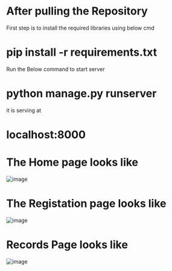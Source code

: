 # After pulling the Repository

First step is to install the required libraries using below cmd

# pip install -r requirements.txt

Run the Below command to start server
# python manage.py runserver

it is serving at 
# localhost:8000

# The Home page looks like
![image](https://github.com/Hello-Sai/ChaintechDemoApp/assets/90458132/4e9e0ef2-34c7-427a-b56f-60e03459f3b0)

# The Registation page looks like 

![image](https://github.com/Hello-Sai/ChaintechDemoApp/assets/90458132/2b7305ff-6376-4a3c-9460-a5d5e3aa3c86)


# Records Page looks like
![image](https://github.com/Hello-Sai/ChaintechDemoApp/assets/90458132/fec66f14-597f-4cea-aef2-d86bd214bae5)
